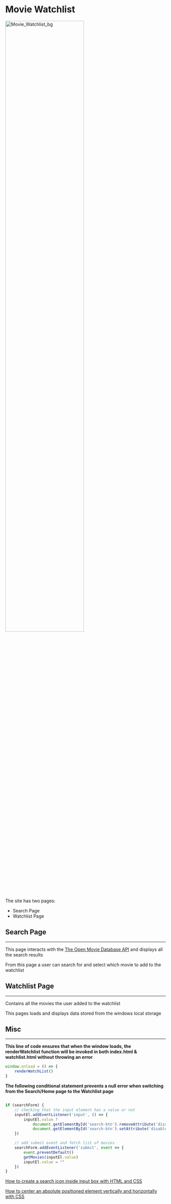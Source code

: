 # Movie Watchlist

<img width="70%" alt="Movie_Watchlist_bg" src="https://user-images.githubusercontent.com/83452606/215103002-f01c7659-a550-4547-881c-eb0c9f9022be.png">


The site has two pages:
  - Search Page
  - Watchlist Page


## Search Page
---

This page interacts with the [The Open Movie Database API]("https://www.omdbapi.com/" "Read Docs") and displays all the search results

From this page a user can search for and select which movie to add to the watchlist


## Watchlist Page
---

Contains all the movies the user added to the watchlist

This pages loads and displays data stored from the windows local storage 


## Misc
----
**This line of code ensures that when the window loads, the renderWatchlist function will be invoked in both index.html & watchlist.html without throwing an error**
```javascript
window.onload = () => {
	renderWatchList()
}
```

**The following conditional statement prevents a null error when switching from the Search/Home page to the Watchlist page**

```javascript

if (searchForm) {
	// checking that the input element has a value or not
	inputEl.addEventListener('input', () => {
		inputEl.value ?
			document.getElementById('search-btn').removeAttribute('disabled') :
			document.getElementById('search-btn').setAttribute('disabled', true)
	})

	// add submit event and fetch list of movies
	searchForm.addEventListener('submit', event => {
		event.preventDefault()
		getMovies(inputEl.value)
		inputEl.value = ""
	})
}
```

[How to create a search icon inside input box with HTML and CSS](https://nikitahl.com/search-icon-inside-input "Read More")

[How to center an absolute positioned element vertically and horizontally with CSS](https://www.freecodecamp.org/news/how-to-center-an-absolute-positioned-element/ "Read More")
